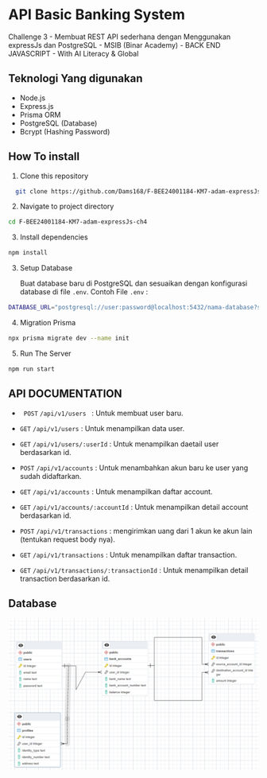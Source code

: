 # API Basic Banking System

Challenge 3 - Membuat REST API sederhana dengan Menggunakan expressJs dan PostgreSQL - MSIB (Binar Academy) - BACK END JAVASCRIPT - With AI Literacy & Global

## Teknologi Yang digunakan

- Node.js
- Express.js
- Prisma ORM
- PostgreSQL (Database)
- Bcrypt (Hashing Password)

## How To install

1. Clone this repository

```bash
  git clone https://github.com/Dams168/F-BEE24001184-KM7-adam-expressJs-ch4.git
```

2. Navigate to project directory

```bash
cd F-BEE24001184-KM7-adam-expressJs-ch4
```

3. Install dependencies

```bash
npm install
```

3. Setup Database

   Buat database baru di PostgreSQL dan sesuaikan dengan konfigurasi database di file `.env`. Contoh File `.env` :

```bash
DATABASE_URL="postgresql://user:password@localhost:5432/nama-database?schema=public"
```

4. Migration Prisma

```bash
npx prisma migrate dev --name init
```

5. Run The Server

```bash
npm run start
```

## API DOCUMENTATION

- ` POST` `/api/v1/users ` : Untuk membuat user baru.
- `GET` `/api/v1/users` : Untuk menampilkan data user.
- `GET` `/api/v1/users/:userId` : Untuk menampilkan daetail user berdasarkan id.

- `POST` `/api/v1/accounts` : Untuk menambahkan akun baru ke user yang sudah didaftarkan.
- `GET` `/api/v1/accounts` : Untuk menampilkan daftar account.
- `GET` `/api/v1/accounts/:accountId` : Untuk menampilkan detail account berdasarkan id.

- `POST` `/api/v1/transactions` : mengirimkan uang dari 1 akun ke akun lain (tentukan request body nya).
- `GET` `/api/v1/transactions` : Untuk menampilkan daftar transaction.
- `GET` `/api/v1/transactions/:transactionId` : Untuk menampilkan detail transaction berdasarkan id.

## Database

![databases](assets/db.png)
